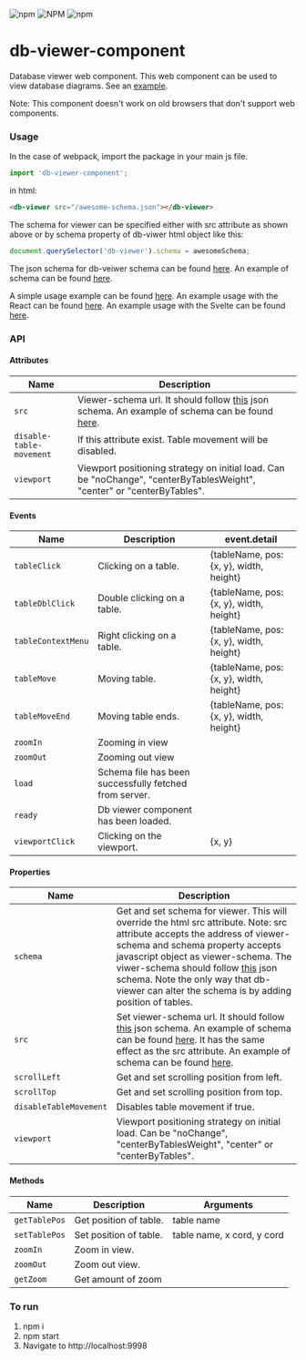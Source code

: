 ![npm](https://img.shields.io/npm/dt/db-viewer-component.svg)
![NPM](https://img.shields.io/npm/l/db-viewer-component.svg)
![npm](https://img.shields.io/npm/v/db-viewer-component.svg)

# db-viewer-component

Database viewer web component. This web component can be used to view database diagrams.
See an [example](https://codesandbox.io/s/vanila-6f3zz).

Note: This component doesn't work on old browsers that don't support web components.

### Usage
In the case of webpack, import the package in your main js file.
```javascript
import 'db-viewer-component';
```
in html:
```html
<db-viewer src="/awesome-schema.json"></db-viewer>
```
The schema for viewer can be specified either with src attribute as shown above or by schema property of db-viwer html object like this:

```javascript
document.querySelector('db-viewer').schema = awesomeSchema;
```
The json schema for db-veiwer schema can be found [here](https://raw.githubusercontent.com/ayeressian/db-viewer-component/new-events-methods/src/validation-schema.json). An example of schema can be found [here](https://raw.githubusercontent.com/ayeressian/db-viewer-component/master/example/schema/school.json).

A simple usage example can be found [here](https://codesandbox.io/s/vanila-6f3zz).
An example usage with the React can be found [here](https://codesandbox.io/s/react-5tob7). An example usage with the Svelte can be found [here](https://codesandbox.io/s/white-fast-uvdk2).

### API
#### Attributes
Name | Description
--- | ---
`src` | Viewer-schema url. It should follow [this](https://raw.githubusercontent.com/ayeressian/db-viewer-component/new-events-methods/src/validation-schema.json) json schema. An example of schema can be found [here](https://raw.githubusercontent.com/ayeressian/db-viewer-component/master/example/schema/school.json).
`disable-table-movement` | If this attribute exist. Table movement will be disabled.
`viewport` | Viewport positioning strategy on initial load. Can be "noChange", "centerByTablesWeight", "center" or "centerByTables".
#### Events
Name | Description | event.detail
--- | --- | ---
`tableClick` | Clicking on a table. | {tableName, pos: {x, y}, width, height}
`tableDblClick` | Double clicking on a table. | {tableName, pos: {x, y}, width, height}
`tableContextMenu` | Right clicking on a table. | {tableName, pos: {x, y}, width, height}
`tableMove` | Moving table. | {tableName, pos: {x, y}, width, height}
`tableMoveEnd` | Moving table ends. | {tableName, pos: {x, y}, width, height}
`zoomIn` | Zooming in view |
`zoomOut` | Zooming out view |
`load` | Schema file has been successfully fetched from server. |
`ready` | Db viewer component has been loaded. |
`viewportClick` | Clicking on the viewport. | {x, y}
#### Properties
Name | Description
--- | ---
`schema` | Get and set schema for viewer. This will override the html src attribute. Note: src attribute accepts the address of viewer-schema and schema property accepts javascript object as viewer-schema. The viwer-schema should follow [this](https://raw.githubusercontent.com/ayeressian/db-viewer-component/new-events-methods/src/validation-schema.json) json schema. Note the only way that db-viewer can alter the schema is by adding position of tables.
`src` | Set viewer-schema url. It should follow [this](https://github.com/ayeressian/db-viewer-component/blob/new-events-methods/src/validation-schema.json) json schema. An example of schema can be found [here](https://raw.githubusercontent.com/ayeressian/db-viewer-component/master/example/schema/school.json). It has the same effect as the src attribute. An example of schema can be found [here](https://raw.githubusercontent.com/ayeressian/db-viewer-component/master/example/schema/school.json).
`scrollLeft` | Get and set scrolling position from left.
`scrollTop` | Get and set scrolling position from top.
`disableTableMovement` | Disables table movement if true.
`viewport` | Viewport positioning strategy on initial load. Can be "noChange", "centerByTablesWeight", "center" or "centerByTables".
#### Methods
Name | Description | Arguments
--- | --- | ---
`getTablePos` | Get position of table. | table name
`setTablePos` | Set position of table. | table name, x cord, y cord
`zoomIn` | Zoom in view. |
`zoomOut` | Zoom out view. |
`getZoom` | Get amount of zoom |

### To run
  1. npm i
  2. npm start
  3. Navigate to http://localhost:9998
